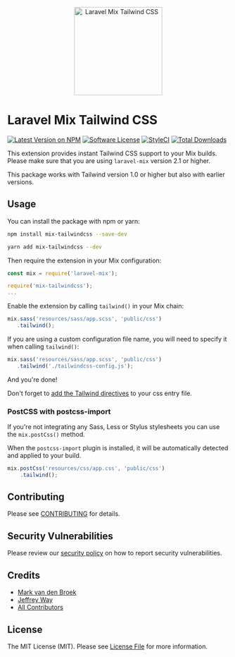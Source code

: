 <p align="center">
  <a href="https://laravel-mix.com/extensions/tailwindcss">
      <img src="https://laravel-mix.com/svg/laravel-mix-tailwindcss.svg" alt="Laravel Mix Tailwind CSS" width="200">
  </a>
</p>

# Laravel Mix Tailwind CSS

[![Latest Version on NPM][ico-version]][link-npm]
[![Software License][ico-license]](LICENSE.md)
[![StyleCI][ico-styleci]][link-styleci]
[![Total Downloads][ico-downloads]][link-downloads]

This extension provides instant Tailwind CSS support to your Mix builds.  
Please make sure that you are using `laravel-mix` version 2.1 or higher.

This package works with Tailwind version 1.0 or higher but also with earlier versions.

## Usage

You can install the package with npm or yarn:

```bash
npm install mix-tailwindcss --save-dev
```

```bash
yarn add mix-tailwindcss --dev
```

Then require the extension in your Mix configuration:

```js
const mix = require('laravel-mix');

require('mix-tailwindcss');
...
```

Enable the extension by calling `tailwind()` in your Mix chain:

```js
mix.sass('resources/sass/app.scss', 'public/css')
   .tailwind();
```

If you are using a custom configuration file name, you will need to specify it when calling `tailwind()`:

```js
mix.sass('resources/sass/app.scss', 'public/css')
   .tailwind('./tailwindcss-config.js');
```

And you're done!

Don't forget to [add the Tailwind directives](https://tailwindcss.com/docs/installation/#2-add-tailwind-to-your-css) to your css entry file.

### PostCSS with postcss-import

If you're not integrating any Sass, Less or Stylus stylesheets you can use the `mix.postCss()` method.

When the `postcss-import` plugin is installed, it will be automatically detected and applied to your build.

```js
mix.postCss('resources/css/app.css', 'public/css')
    .tailwind();
```

## Contributing

Please see [CONTRIBUTING](.github/CONTRIBUTING.md) for details.

## Security Vulnerabilities

Please review our [security policy](.github/SECURITY.md) on how to report security vulnerabilities.

## Credits

- [Mark van den Broek](https://github.com/mvdnbrk)
- [Jeffrey Way](https://github.com/JeffreyWay)
- [All Contributors](../../contributors)

## License

The MIT License (MIT). Please see [License File](LICENSE.md) for more information.

[ico-downloads]: https://img.shields.io/npm/dt/mix-tailwindcss.svg?style=flat-square
[ico-license]: https://img.shields.io/badge/license-MIT-brightgreen.svg?style=flat-square
[ico-styleci]: https://github.styleci.io/repos/188557285/shield?style=flat-square&branch=master
[ico-version]: https://img.shields.io/npm/v/mix-tailwindcss.svg?style=flat-square

[link-downloads]: https://npmjs.com/package/mix-tailwindcss
[link-npm]: https://npmjs.com/package/mix-tailwindcss
[link-styleci]: https://github.styleci.io/repos/188557285
